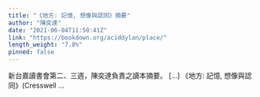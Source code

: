```yaml
---
title: "《地方: 記憶, 想像與認同》摘要"
author: "陳奕達"
date: "2021-06-04T11:50:41Z"
link: "https://bookdown.org/aciddylan/place/"
length_weight: "7.8%"
pinned: false
---
```


新台嘉讀書會第二、三週，陳奕達負責之讀本摘要。 [...] 《地方: 記憶, 想像與認同》(Cresswell ...
